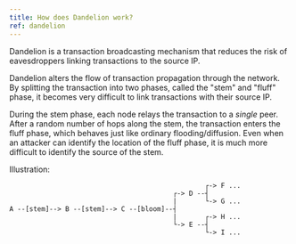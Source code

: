```yaml
---
title: How does Dandelion work?
ref: dandelion
---
```

Dandelion is a transaction broadcasting mechanism that reduces the risk of eavesdroppers linking transactions to the source IP. 

Dandelion alters the flow of transaction propagation through the network. 
By splitting the transaction into two phases, called the "stem" and "fluff" phase, it becomes very difficult to link transactions with their source IP.

During the stem phase, each node relays the transaction to a *single* peer. 
After a random number of hops along the stem, the transaction enters the fluff phase, which behaves just like ordinary flooding/diffusion.
Even when an attacker can identify the location of the fluff phase, it is much more difficult to identify the source of the stem. 

Illustration:


                                                     ┌-> F ...
                                             ┌-> D --┤
                                             |       └-> G ...
    A --[stem]--> B --[stem]--> C --[bloom]--┤
                                             |       ┌-> H ...
                                             └-> E --┤
                                                     └-> I ...


